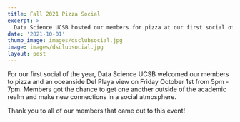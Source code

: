 ```yaml
---
title: Fall 2021 Pizza Social
excerpt: >-
  Data Science UCSB hosted our members for pizza at our first social of the year!
date: '2021-10-01'
thumb_image: images/dsclubsocial.jpg
image: images/dsclubsocial.jpg
layout: post
---
```


For our first social of the year, Data Science UCSB welcomed our members to pizza and an oceanside Del Playa view on Friday October 1st from 5pm - 7pm.  Members got the chance to get one another outside of the academic realm and make new connections in a social atmosphere. 

Thank you to all of our members that came out to this event!


